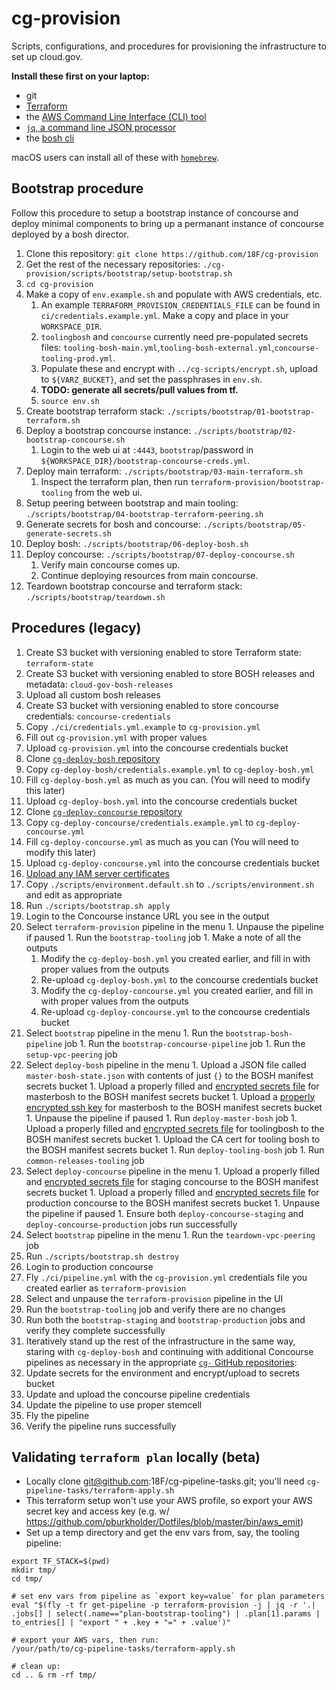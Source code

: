 # cg-provision

Scripts, configurations, and procedures for provisioning the infrastructure to set up cloud.gov.

**Install these first on your laptop:**
* git
* [Terraform](https://www.terraform.io/)
* the [AWS Command Line Interface (CLI) tool](https://aws.amazon.com/cli/)
*  [`jq`, a command line JSON processor](https://stedolan.github.io/jq/)
* the [bosh cli](https://bosh.io/docs/cli-v2.html)

macOS users can install all of these with [`homebrew`](https://brew.sh/).

## Bootstrap procedure

Follow this procedure to setup a bootstrap instance of concourse and deploy minimal components to bring up a permanant instance of concourse deployed by a bosh director.

1. Clone this repository: `git clone https://github.com/18F/cg-provision`
1. Get the rest of the necessary repositories: `./cg-provision/scripts/bootstrap/setup-bootstrap.sh`
1. `cd cg-provision`
1. Make a copy of `env.example.sh` and populate with AWS credentials, etc.
    1. An example `TERRAFORM_PROVISION_CREDENTIALS_FILE` can be found in `ci/credentials.example.yml`. Make a copy and place in your `WORKSPACE_DIR`.
    1. `toolingbosh` and `concourse` currently need pre-populated secrets files: `tooling-bosh-main.yml`,`tooling-bosh-external.yml`,`concourse-tooling-prod.yml`.
      1. Populate these and encrypt with `../cg-scripts/encrypt.sh`, upload to `${VARZ_BUCKET}`, and set the passphrases in `env.sh`.
      1. **TODO: generate all secrets/pull values from tf.**
    1. `source env.sh`
1. Create bootstrap terraform stack: `./scripts/bootstrap/01-bootstrap-terraform.sh`
1. Deploy a bootstrap concourse instance: `./scripts/bootstrap/02-bootstrap-concourse.sh`
    1. Login to the web ui at `:4443`, `bootstrap`/password in `${WORKSPACE_DIR}/bootstrap-concourse-creds.yml`.
1. Deploy main terraform: `./scripts/bootstrap/03-main-terraform.sh`
    1. Inspect the terraform plan, then run `terraform-provision/bootstrap-tooling` from the web ui.
1. Setup peering between bootstrap and main tooling: `./scripts/bootstrap/04-bootstrap-terraform-peering.sh`
1. Generate secrets for bosh and concourse: `./scripts/bootstrap/05-generate-secrets.sh`
1. Deploy bosh: `./scripts/bootstrap/06-deploy-bosh.sh`
1. Deploy concourse: `./scripts/bootstrap/07-deploy-concourse.sh`
    1. Verify main concourse comes up.
    1. Continue deploying resources from main concourse.
1. Teardown bootstrap concourse and terraform stack: `./scripts/bootstrap/teardown.sh`

## Procedures (legacy)

1. Create S3 bucket with versioning enabled to store Terraform state: `terraform-state`
1. Create S3 bucket with versioning enabled to store BOSH releases and metadata: `cloud-gov-bosh-releases`
  1. Upload all custom bosh releases
1. Create S3 bucket with versioning enabled to store concourse credentials: `concourse-credentials`
  1. Copy `./ci/credentials.yml.example` to `cg-provision.yml`
  1. Fill out `cg-provision.yml` with proper values
  1. Upload `cg-provision.yml` into the concourse credentials bucket
1. Clone [`cg-deploy-bosh` repository](https://github.com/18F/cg-deploy-bosh)
  1. Copy `cg-deploy-bosh/credentials.example.yml` to `cg-deploy-bosh.yml`
  1. Fill `cg-deploy-bosh.yml` as much as you can. (You will need to modify this later)
  1. Upload `cg-deploy-bosh.yml` into the concourse credentials bucket
1. Clone [`cg-deploy-concourse` repository](https://github.com/18F/cg-deploy-concourse)
  1. Copy `cg-deploy-concourse/credentials.example.yml` to `cg-deploy-concourse.yml`
  1. Fill `cg-deploy-concourse.yml` as much as you can (You will need to modify this later)
  1. Upload `cg-deploy-concourse.yml` into the concourse credentials bucket
1. [Upload any IAM server certificates](https://github.com/18F/https#loading-the-cert-into-amazon-web-services)
1. Copy `./scripts/environment.default.sh` to `./scripts/environment.sh` and edit as appropriate
1. Run `./scripts/bootstrap.sh apply`
1. Login to the Concourse instance URL you see in the output
  1. Select `terraform-provision` pipeline in the menu
    1. Unpause the pipeline if paused
    1. Run the `bootstrap-tooling` job
    1. Make a note of all the outputs
      1. Modify the `cg-deploy-bosh.yml` you created earlier, and fill in with proper values from the outputs
      1. Re-upload `cg-deploy-bosh.yml` to the concourse credentials bucket
      1. Modify the `cg-deploy-concourse.yml` you created earlier, and fill in with proper values from the outputs
      1. Re-upload `cg-deploy-concourse.yml` to the concourse credentials bucket
  1. Select `bootstrap` pipeline in the menu
    1. Run the `bootstrap-bosh-pipeline` job
    1. Run the `bootstrap-concourse-pipeline` job
    1. Run the `setup-vpc-peering` job
  1. Select `deploy-bosh` pipeline in the menu
    1. Upload a JSON file called `master-bosh-state.json` with contents of just `{}` to the BOSH manifest secrets bucket
    1. Upload a properly filled and [encrypted secrets file](https://docs.cloud.gov/ops/updating-cf/#updating-secrets-yml) for masterbosh to the BOSH manifest secrets bucket
    1. Upload a [properly encrypted ssh key](https://github.com/18F/cg-pipeline-tasks/blob/master/generate_key.sh) for masterbosh to the BOSH manifest secrets bucket
    1. Unpause the pipeline if paused
    1. Run `deploy-master-bosh` job
    1. Upload a properly filled and [encrypted secrets file](https://docs.cloud.gov/ops/updating-cf/#updating-secrets-yml) for toolingbosh to the BOSH manifest secrets bucket
    1. Upload the CA cert for tooling bosh to the BOSH manifest secrets bucket
    1. Run `deploy-tooling-bosh` job
    1. Run `common-releases-tooling` job
  1. Select `deploy-concourse` pipeline in the menu
    1. Upload a properly filled and [encrypted secrets file](https://docs.cloud.gov/ops/updating-cf/#updating-secrets-yml) for staging concourse to the BOSH manifest secrets bucket
    1. Upload a properly filled and [encrypted secrets file](https://docs.cloud.gov/ops/updating-cf/#updating-secrets-yml) for production concourse to the BOSH manifest secrets bucket
    1. Unpause the pipeline if paused
    1. Ensure both `deploy-concourse-staging` and `deploy-concourse-production` jobs run successfully
  1. Select `bootstrap` pipeline in the menu
    1. Run the `teardown-vpc-peering` job
1. Run `./scripts/bootstrap.sh destroy`
1. Login to production concourse
1. Fly `./ci/pipeline.yml` with the `cg-provision.yml` credentials file you created earlier as `terraform-provision`
  1. Select and unpause the `terraform-provision` pipeline in the UI
  1. Run the `bootstrap-tooling` job and verify there are no changes
  1. Run both the `bootstrap-staging` and `bootstrap-production` jobs and verify they complete successfully
1. Iteratively stand up the rest of the infrastructure in the same way, staring with `cg-deploy-bosh` and continuing with additional Concourse pipelines as necessary in the appropriate [`cg-` GitHub repositories](https://github.com/18F?utf8=%E2%9C%93&query=cg-):
  1. Update secrets for the environment and encrypt/upload to secrets bucket
  1. Update and upload the concourse pipeline credentials
  1. Update the pipeline to use proper stemcell
  1. Fly the pipeline
  1. Verify the pipeline runs successfully

## Validating `terraform plan` locally (beta)

* Locally clone git@github.com:18F/cg-pipeline-tasks.git; you'll need `cg-pipeline-tasks/terraform-apply.sh`
* This terraform setup won't use your AWS profile, so export your AWS secret
  key and access key (e.g. w/
  https://github.com/pburkholder/Dotfiles/blob/master/bin/aws_emit)
* Set up a temp directory and get the env vars from, say, the tooling pipeline:
```
export TF_STACK=$(pwd)
mkdir tmp/
cd tmp/

# set env vars from pipeline as `export key=value` for plan parameters
eval "$(fly -t fr get-pipeline -p terraform-provision -j | jq -r '.| .jobs[] | select(.name=="plan-bootstrap-tooling") | .plan[1].params | to_entries[] | "export " + .key + "=" + .value')"

# export your AWS vars, then run:
/your/path/to/cg-pipeline-tasks/terraform-apply.sh

# clean up:
cd .. & rm -rf tmp/
```
